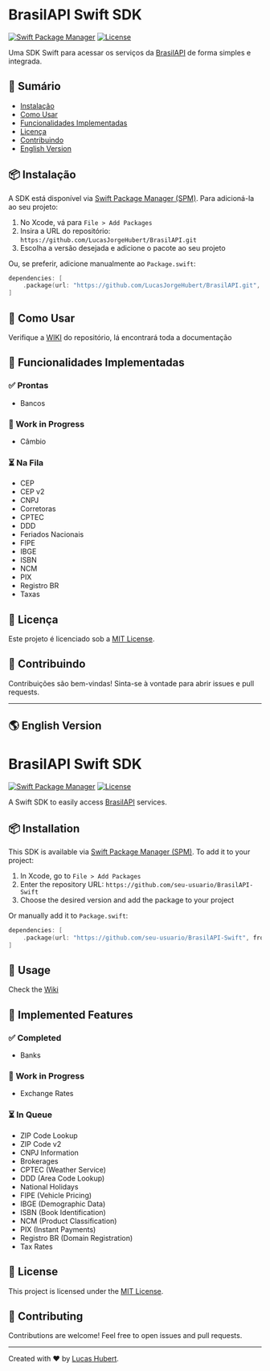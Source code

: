# BrasilAPI Swift SDK

[![Swift Package Manager](https://img.shields.io/badge/SPM-Compatible-brightgreen.svg)](https://swift.org/package-manager/)
[![License](https://img.shields.io/github/license/seu-usuario/BrasilAPI-Swift)](LICENSE)

Uma SDK Swift para acessar os serviços da [BrasilAPI](https://brasilapi.com.br) de forma simples e integrada.

## 📖 Sumário

- [Instalação](#-instalação)
- [Como Usar](#-como-usar)
- [Funcionalidades Implementadas](#-funcionalidades-implementadas)
- [Licença](#-licença)
- [Contribuindo](#-contribuindo)
- [English Version](#-english-version)

## 📦 Instalação

A SDK está disponível via [Swift Package Manager (SPM)](https://swift.org/package-manager/). Para adicioná-la ao seu projeto:

1. No Xcode, vá para `File > Add Packages`
2. Insira a URL do repositório: `https://github.com/LucasJorgeHubert/BrasilAPI.git`
3. Escolha a versão desejada e adicione o pacote ao seu projeto

Ou, se preferir, adicione manualmente ao `Package.swift`:

```swift
dependencies: [
    .package(url: "https://github.com/LucasJorgeHubert/BrasilAPI.git", from: "1.0.0")
]
```

## 🚀 Como Usar

Verifique a [WIKI](https://github.com/LucasJorgeHubert/BrasilAPI/wiki/BrasilAPI-Swift-SDK-WIKI) do repositório, lá encontrará toda a documentação

## 🔧 Funcionalidades Implementadas

### ✅ Prontas
- Bancos

### 🔨 Work in Progress
- Câmbio

### ⏳ Na Fila
- CEP
- CEP v2
- CNPJ
- Corretoras
- CPTEC
- DDD
- Feriados Nacionais
- FIPE
- IBGE
- ISBN
- NCM
- PIX
- Registro BR
- Taxas

## 📄 Licença

Este projeto é licenciado sob a [MIT License](LICENSE).

## 🤝 Contribuindo

Contribuições são bem-vindas! Sinta-se à vontade para abrir issues e pull requests.

---

## 🌎 English Version

# BrasilAPI Swift SDK

[![Swift Package Manager](https://img.shields.io/badge/SPM-Compatible-brightgreen.svg)](https://swift.org/package-manager/)
[![License](https://img.shields.io/github/license/seu-usuario/BrasilAPI-Swift)](LICENSE)

A Swift SDK to easily access [BrasilAPI](https://brasilapi.com.br) services.

## 📦 Installation

This SDK is available via [Swift Package Manager (SPM)](https://swift.org/package-manager/). To add it to your project:

1. In Xcode, go to `File > Add Packages`
2. Enter the repository URL: `https://github.com/seu-usuario/BrasilAPI-Swift`
3. Choose the desired version and add the package to your project

Or manually add it to `Package.swift`:

```swift
dependencies: [
    .package(url: "https://github.com/seu-usuario/BrasilAPI-Swift", from: "1.0.0")
]
```

## 🚀 Usage

Check the [Wiki](https://github.com/LucasJorgeHubert/BrasilAPI/wiki/BrasilAPI-Swift-SDK-WIKI)

## 🔧 Implemented Features

### ✅ Completed
- Banks

### 🔨 Work in Progress
- Exchange Rates

### ⏳ In Queue
- ZIP Code Lookup
- ZIP Code v2
- CNPJ Information
- Brokerages
- CPTEC (Weather Service)
- DDD (Area Code Lookup)
- National Holidays
- FIPE (Vehicle Pricing)
- IBGE (Demographic Data)
- ISBN (Book Identification)
- NCM (Product Classification)
- PIX (Instant Payments)
- Registro BR (Domain Registration)
- Tax Rates

## 📄 License

This project is licensed under the [MIT License](LICENSE).

## 🤝 Contributing

Contributions are welcome! Feel free to open issues and pull requests.

---
Created with ❤️ by [Lucas Hubert](https://github.com/LucasJorgeHubert).
